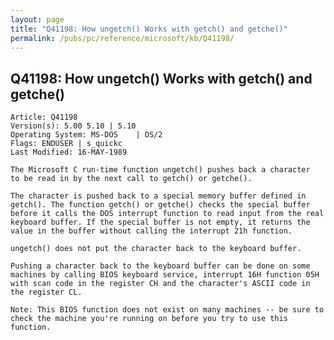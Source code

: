 ```yaml
---
layout: page
title: "Q41198: How ungetch() Works with getch() and getche()"
permalink: /pubs/pc/reference/microsoft/kb/Q41198/
---
```


## Q41198: How ungetch() Works with getch() and getche()

	Article: Q41198
	Version(s): 5.00 5.10 | 5.10
	Operating System: MS-DOS    | OS/2
	Flags: ENDUSER | s_quickc
	Last Modified: 16-MAY-1989
	
	The Microsoft C run-time function ungetch() pushes back a character
	to be read in by the next call to getch() or getche().
	
	The character is pushed back to a special memory buffer defined in
	getch(). The function getch() or getche() checks the special buffer
	before it calls the DOS interrupt function to read input from the real
	keyboard buffer. If the special buffer is not empty, it returns the
	value in the buffer without calling the interrupt 21h function.
	
	ungetch() does not put the character back to the keyboard buffer.
	
	Pushing a character back to the keyboard buffer can be done on some
	machines by calling BIOS keyboard service, interrupt 16H function 05H
	with scan code in the register CH and the character's ASCII code in
	the register CL.
	
	Note: This BIOS function does not exist on many machines -- be sure to
	check the machine you're running on before you try to use this
	function.
